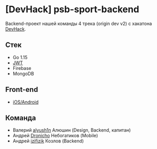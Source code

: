 # [DevHack] psb-sport-backend

Backend-проект нашей команды 4 трека (origin dev v2) с хакатона [DevHack](https://dev-hack.ru).

## Стек

* Go 1.15
* [JWT](https://github.com/dgrijalva/jwt-go)
* Firebase
* MongoDB

## Front-end

* [iOS/Android](https://github.com/Dronicho/dev_hack)

## Команда

* Валерий [alyush1n](https://github.com/alyush1n) Алюшин (Design, Backend, капитан)
* Андрей [Dronicho](https://github.com/Dronicho) Небогатиков (Mobile)
* Андрей [izifizik](https://github.com/izifizik) Козлов (Backend)